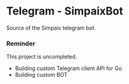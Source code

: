 # Telegram - SimpaixBot
Source of the Simpaix telegram bot.

### Reminder
This project is uncompleted.

 - Building custom Telegram client API for Go
 - Building custom BOT
 